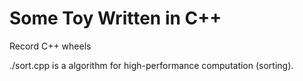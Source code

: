 # Some Toy Written in C++

Record C++ wheels

./sort.cpp is a algorithm for high-performance computation (sorting).